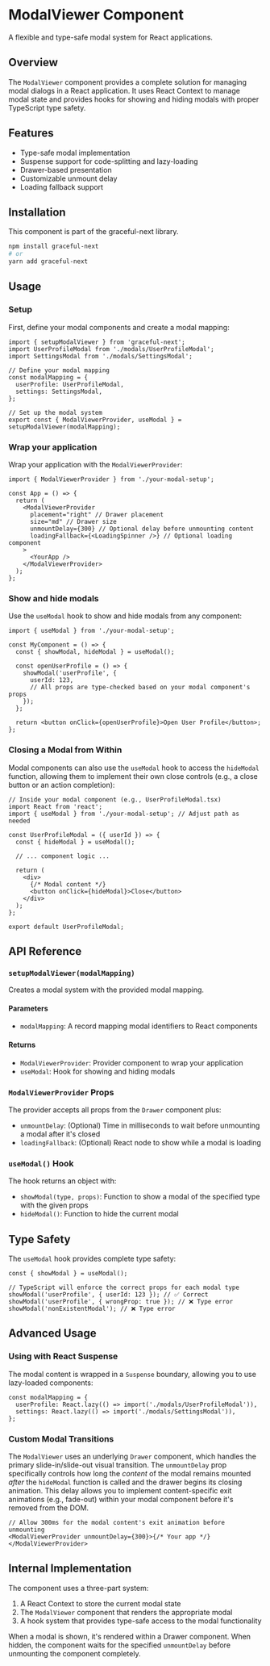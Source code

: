 # ModalViewer Component

A flexible and type-safe modal system for React applications.

## Overview

The `ModalViewer` component provides a complete solution for managing modal dialogs in a React application. It uses React Context to manage modal state and provides hooks for showing and hiding modals with proper TypeScript type safety.

## Features

- Type-safe modal implementation
- Suspense support for code-splitting and lazy-loading
- Drawer-based presentation
- Customizable unmount delay
- Loading fallback support

## Installation

This component is part of the graceful-next library.

```bash
npm install graceful-next
# or
yarn add graceful-next
```

## Usage

### Setup

First, define your modal components and create a modal mapping:

```tsx
import { setupModalViewer } from 'graceful-next';
import UserProfileModal from './modals/UserProfileModal';
import SettingsModal from './modals/SettingsModal';

// Define your modal mapping
const modalMapping = {
  userProfile: UserProfileModal,
  settings: SettingsModal,
};

// Set up the modal system
export const { ModalViewerProvider, useModal } = setupModalViewer(modalMapping);
```

### Wrap your application

Wrap your application with the `ModalViewerProvider`:

```tsx
import { ModalViewerProvider } from './your-modal-setup';

const App = () => {
  return (
    <ModalViewerProvider
      placement="right" // Drawer placement
      size="md" // Drawer size
      unmountDelay={300} // Optional delay before unmounting content
      loadingFallback={<LoadingSpinner />} // Optional loading component
    >
      <YourApp />
    </ModalViewerProvider>
  );
};
```

### Show and hide modals

Use the `useModal` hook to show and hide modals from any component:

```tsx
import { useModal } from './your-modal-setup';

const MyComponent = () => {
  const { showModal, hideModal } = useModal();

  const openUserProfile = () => {
    showModal('userProfile', {
      userId: 123,
      // All props are type-checked based on your modal component's props
    });
  };

  return <button onClick={openUserProfile}>Open User Profile</button>;
};
```

### Closing a Modal from Within

Modal components can also use the `useModal` hook to access the `hideModal` function, allowing them to implement their own close controls (e.g., a close button or an action completion):

```tsx
// Inside your modal component (e.g., UserProfileModal.tsx)
import React from 'react';
import { useModal } from './your-modal-setup'; // Adjust path as needed

const UserProfileModal = ({ userId }) => {
  const { hideModal } = useModal();

  // ... component logic ...

  return (
    <div>
      {/* Modal content */}
      <button onClick={hideModal}>Close</button>
    </div>
  );
};

export default UserProfileModal;
```

## API Reference

### `setupModalViewer(modalMapping)`

Creates a modal system with the provided modal mapping.

#### Parameters

- `modalMapping`: A record mapping modal identifiers to React components

#### Returns

- `ModalViewerProvider`: Provider component to wrap your application
- `useModal`: Hook for showing and hiding modals

### `ModalViewerProvider` Props

The provider accepts all props from the `Drawer` component plus:

- `unmountDelay`: (Optional) Time in milliseconds to wait before unmounting a modal after it's closed
- `loadingFallback`: (Optional) React node to show while a modal is loading

### `useModal()` Hook

The hook returns an object with:

- `showModal(type, props)`: Function to show a modal of the specified type with the given props
- `hideModal()`: Function to hide the current modal

## Type Safety

The `useModal` hook provides complete type safety:

```tsx
const { showModal } = useModal();

// TypeScript will enforce the correct props for each modal type
showModal('userProfile', { userId: 123 }); // ✅ Correct
showModal('userProfile', { wrongProp: true }); // ❌ Type error
showModal('nonExistentModal'); // ❌ Type error
```

## Advanced Usage

### Using with React Suspense

The modal content is wrapped in a `Suspense` boundary, allowing you to use lazy-loaded components:

```tsx
const modalMapping = {
  userProfile: React.lazy(() => import('./modals/UserProfileModal')),
  settings: React.lazy(() => import('./modals/SettingsModal')),
};
```

### Custom Modal Transitions

The `ModalViewer` uses an underlying `Drawer` component, which handles the primary slide-in/slide-out visual transition. The `unmountDelay` prop specifically controls how long the _content_ of the modal remains mounted _after_ the `hideModal` function is called and the drawer begins its closing animation. This delay allows you to implement content-specific exit animations (e.g., fade-out) within your modal component before it's removed from the DOM.

```tsx
// Allow 300ms for the modal content's exit animation before unmounting
<ModalViewerProvider unmountDelay={300}>{/* Your app */}</ModalViewerProvider>
```

## Internal Implementation

The component uses a three-part system:

1. A React Context to store the current modal state
2. The `ModalViewer` component that renders the appropriate modal
3. A hook system that provides type-safe access to the modal functionality

When a modal is shown, it's rendered within a Drawer component. When hidden, the component waits for the specified `unmountDelay` before unmounting the component completely.
